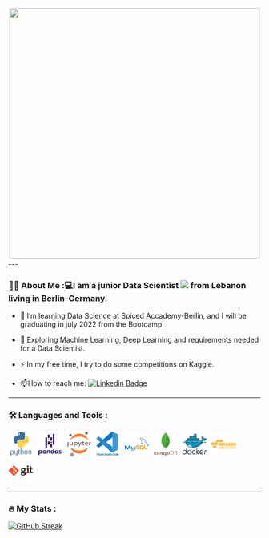 <div id="header" align="center">
  <img src="https://media.giphy.com/media/1sgetPM00wWqJpVUTl/giphy.gif" width="500" height="500"/>
</div> 
---

### :man_technologist: About Me :💻I am a junior Data Scientist <img src="https://media.giphy.com/media/WUlplcMpOCEmTGBtBW/giphy.gif" width="30"> from Lebanon living in Berlin-Germany.

- :telescope: I’m learning Data Science at Spiced Accademy-Berlin, and I will be graduating in july 2022 from the Bootcamp.

- :seedling: Exploring Machine Learning, Deep Learning and requirements needed for a Data Scientist.

- :zap: In my free time, I try to do some competitions on Kaggle.

- :mailbox:How to reach me: [![Linkedin Badge](https://img.shields.io/badge/-kakbar-blue?style=flat&logo=Linkedin&logoColor=white)](https://www.linkedin.com/in/nadim-salameh-597171232/)
---


### :hammer_and_wrench: Languages and Tools :
<div>
  <img src ="https://github.com/devicons/devicon/blob/master/icons/python/python-original-wordmark.svg"  title="Python"  alt="Python" width="50" height="50"/>&nbsp;
  <img src="https://github.com/devicons/devicon/blob/master/icons/pandas/pandas-original-wordmark.svg" title="Pandas"  alt="Pandas" width="50" height="50"/>&nbsp;
  <img src ="https://github.com/devicons/devicon/blob/master/icons/jupyter/jupyter-original-wordmark.svg"  title="Jupyter Notebook"  alt="Jupyter Notebook" width="50" height="50"/>&nbsp;
  <img src ="https://github.com/devicons/devicon/blob/master/icons/vscode/vscode-original-wordmark.svg" title="VScode"  alt="VScode" width="50" height="50"/>&nbsp;
  <img src="https://github.com/devicons/devicon/blob/master/icons/mysql/mysql-original-wordmark.svg" title="MySQL"  alt="MySQL" width="50" height="50"/>&nbsp;
  <img src = "https://github.com/devicons/devicon/blob/master/icons/mongodb/mongodb-original-wordmark.svg" title="mongoDB" alt="mongoDB" width="50" height="50"/>&nbsp;
  <img src="https://github.com/devicons/devicon/blob/master/icons/docker/docker-original-wordmark.svg" title="Docker"  alt="Docker" width="50" height="50"/>&nbsp;
  <img src="https://github.com/devicons/devicon/blob/master/icons/amazonwebservices/amazonwebservices-plain-wordmark.svg" title="AWS" alt="AWS" width="50" height="50"/>&nbsp;
  <img src="https://github.com/devicons/devicon/blob/master/icons/git/git-original-wordmark.svg" title="Git" **alt="Git" width="50" height="50"/>
</div>

---

### :fire: My Stats :
[![GitHub Streak](http://github-readme-streak-stats.herokuapp.com?user=NadimSalameh&theme=dark&background=000000)](https://git.io/streak-stats)
